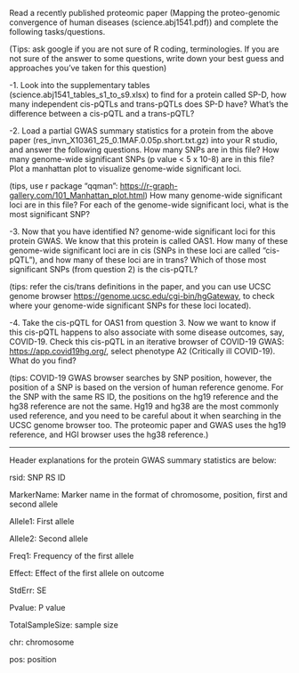Read a recently published proteomic paper (Mapping the proteo-genomic convergence of human diseases (science.abj1541.pdf)) and complete the following tasks/questions.

(Tips: ask google if you are not sure of R coding, terminologies. If you are not sure of the answer to some questions, write down your best guess and approaches you’ve taken for this question)

-1. Look into the supplementary tables (science.abj1541_tables_s1_to_s9.xlsx) to find for a protein called SP-D, how many independent cis-pQTLs and trans-pQTLs does SP-D have? What’s the difference between a cis-pQTL and a trans-pQTL?

-2. Load a partial GWAS summary statistics for a protein from the above paper (res_invn_X10361_25_0.1MAF.0.05p.short.txt.gz) into your R studio, and answer the following questions.
How many SNPs are in this file?
How many genome-wide significant SNPs (p value < 5 x 10-8) are in this file?
Plot a manhattan plot to visualize genome-wide significant loci. 

(tips, use r package “qqman”: https://r-graph-gallery.com/101_Manhattan_plot.html) How many genome-wide significant loci are in this file? For each of the genome-wide significant loci, what is the most significant SNP?

-3. Now that you have identified N? genome-wide significant loci for this protein GWAS. We know that this protein is called OAS1. How many of these genome-wide significant loci are in cis (SNPs in these loci are called “cis-pQTL”), and how many of these loci are in trans? Which of those most significant SNPs (from question 2) is the cis-pQTL?

(tips: refer the cis/trans definitions in the paper, and you can use UCSC genome browser https://genome.ucsc.edu/cgi-bin/hgGateway, to check where your genome-wide significant SNPs for these loci located).

-4. Take the cis-pQTL for OAS1 from question 3. Now we want to know if this cis-pQTL happens to also associate with some disease outcomes, say, COVID-19. Check this cis-pQTL in an iterative browser of COVID-19 GWAS: https://app.covid19hg.org/, select phenotype A2 (Critically ill COVID-19). What do you find?

(tips: COVID-19 GWAS browser searches by SNP position, however, the position of a SNP is based on the version of human reference genome. For the SNP with the same RS ID, the positions on the hg19 reference and the hg38 reference are not the same. Hg19 and hg38 are the most commonly used reference, and you need to be careful about it when searching in the UCSC genome browser too.
The proteomic paper and GWAS uses the hg19 reference, and HGI browser uses the hg38 reference.)

--------------------------------------------------------------------
Header explanations for the protein GWAS summary statistics are below:

rsid: SNP RS ID

MarkerName: Marker name in the format of chromosome, position, first and second allele

Allele1: First allele

Allele2: Second allele

Freq1: Frequency of the first allele

Effect: Effect of the first allele on outcome

StdErr: SE

Pvalue: P value

TotalSampleSize: sample size

chr: chromosome

pos: position



